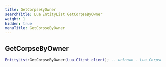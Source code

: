 ```yaml
---
title: GetCorpseByOwner
searchTitle: Lua EntityList GetCorpseByOwner
weight: 1
hidden: true
menuTitle: GetCorpseByOwner
---
```

## GetCorpseByOwner
```lua
EntityList:GetCorpseByOwner(Lua_Client client); -- unknown - Lua_Corpse
```